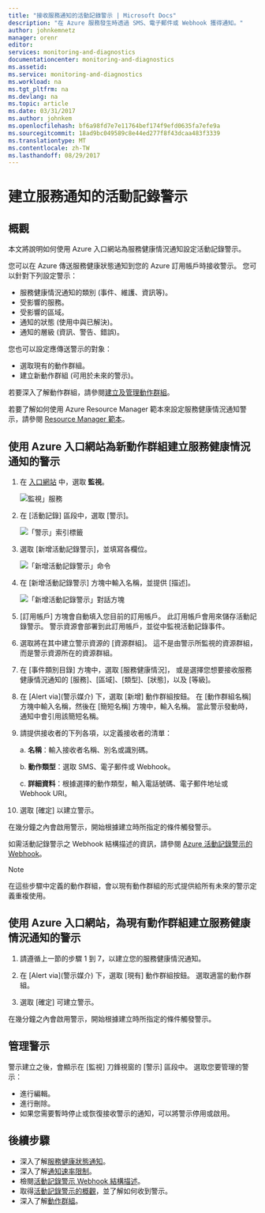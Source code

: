 ```yaml
---
title: "接收服務通知的活動記錄警示 | Microsoft Docs"
description: "在 Azure 服務發生時透過 SMS、電子郵件或 Webhook 獲得通知。"
author: johnkemnetz
manager: orenr
editor: 
services: monitoring-and-diagnostics
documentationcenter: monitoring-and-diagnostics
ms.assetid: 
ms.service: monitoring-and-diagnostics
ms.workload: na
ms.tgt_pltfrm: na
ms.devlang: na
ms.topic: article
ms.date: 03/31/2017
ms.author: johnkem
ms.openlocfilehash: bf6a98fd7e7e11764bef174f9efd0635fa7efe9a
ms.sourcegitcommit: 18ad9bc049589c8e44ed277f8f43dcaa483f3339
ms.translationtype: MT
ms.contentlocale: zh-TW
ms.lasthandoff: 08/29/2017
---
```

# <a name="create-activity-log-alerts-on-service-notifications"></a>建立服務通知的活動記錄警示
## <a name="overview"></a>概觀
本文將說明如何使用 Azure 入口網站為服務健康情況通知設定活動記錄警示。  

您可以在 Azure 傳送服務健康狀態通知到您的 Azure 訂用帳戶時接收警示。 您可以針對下列設定警示：

- 服務健康情況通知的類別 (事件、維護、資訊等)。
- 受影響的服務。
- 受影響的區域。
- 通知的狀態 (使用中與已解決)。
- 通知的層級 (資訊、警告、錯誤)。

您也可以設定應傳送警示的對象：

- 選取現有的動作群組。
- 建立新動作群組 (可用於未來的警示)。

若要深入了解動作群組，請參閱[建立及管理動作群組](monitoring-action-groups.md)。

若要了解如何使用 Azure Resource Manager 範本來設定服務健康情況通知警示，請參閱 [Resource Manager 範本](monitoring-create-activity-log-alerts-with-resource-manager-template.md)。

## <a name="create-an-alert-on-a-service-health-notification-for-a-new-action-group-by-using-the-azure-portal"></a>使用 Azure 入口網站為新動作群組建立服務健康情況通知的警示
1. 在 [入口網站](https://portal.azure.com) 中，選取 **監視**。

    ![監視」服務](./media/monitoring-activity-log-alerts-on-service-notifications/home-monitor.png)

2. 在 [活動記錄] 區段中，選取 [警示]。

    ![「警示」索引標籤](./media/monitoring-activity-log-alerts-on-service-notifications/alerts-blades.png)

3. 選取 [新增活動記錄警示]，並填寫各欄位。

    ![「新增活動記錄警示」命令](./media/monitoring-activity-log-alerts-on-service-notifications/add-activity-log-alert.png)

4. 在 [新增活動記錄警示] 方塊中輸入名稱，並提供 [描述]。

    ![「新增活動記錄警示」對話方塊](./media/monitoring-activity-log-alerts-on-service-notifications/activity-log-alert-service-notification-new-action-group.png)

5. [訂用帳戶] 方塊會自動填入您目前的訂用帳戶。 此訂用帳戶會用來儲存活動記錄警示。 警示資源會部署到此訂用帳戶，並從中監視活動記錄事件。

6. 選取將在其中建立警示資源的 [資源群組]。 這不是由警示所監視的資源群組， 而是警示資源所在的資源群組。

7. 在 [事件類別目錄] 方塊中，選取 [服務健康情況]， 或是選擇您想要接收服務健康情況通知的 [服務]、[區域]、[類型]、[狀態]，以及 [等級]。

8. 在 [Alert via]\(警示媒介\) 下，選取 [新增] 動作群組按鈕。 在 [動作群組名稱] 方塊中輸入名稱，然後在 [簡短名稱] 方塊中，輸入名稱。 當此警示發動時，通知中會引用該簡短名稱。

9. 請提供接收者的下列各項，以定義接收者的清單：

    a. **名稱**：輸入接收者名稱、別名或識別碼。

    b. **動作類型**：選取 SMS、電子郵件或 Webhook。

    c. **詳細資料**：根據選擇的動作類型，輸入電話號碼、電子郵件地址或 Webhook URI。

10. 選取 [確定] 以建立警示。

在幾分鐘之內會啟用警示，開始根據建立時所指定的條件觸發警示。

如需活動記錄警示之 Webhook 結構描述的資訊，請參閱 [Azure 活動記錄警示的 Webhook](monitoring-activity-log-alerts-webhook.md)。

>[!NOTE]
>在這些步驟中定義的動作群組，會以現有動作群組的形式提供給所有未來的警示定義重複使用。
>
>

## <a name="create-an-alert-on-a-service-health-notification-for-an-existing-action-group-by-using-the-azure-portal"></a>使用 Azure 入口網站，為現有動作群組建立服務健康情況通知的警示

1. 請遵循上一節的步驟 1 到 7，以建立您的服務健康情況通知。 

2. 在 [Alert via]\(警示媒介\) 下，選取 [現有] 動作群組按鈕。 選取適當的動作群組。

3. 選取 [確定] 可建立警示。

在幾分鐘之內會啟用警示，開始根據建立時所指定的條件觸發警示。

## <a name="manage-your-alerts"></a>管理警示

警示建立之後，會顯示在 [監視] 刀鋒視窗的 [警示] 區段中。 選取您要管理的警示：

* 進行編輯。
* 進行刪除。
* 如果您需要暫時停止或恢復接收警示的通知，可以將警示停用或啟用。

## <a name="next-steps"></a>後續步驟
- 深入了解[服務健康狀態通知](monitoring-service-notifications.md)。
- 深入了解[通知速率限制](monitoring-alerts-rate-limiting.md)。
- 檢閱[活動記錄警示 Webhook 結構描述](monitoring-activity-log-alerts-webhook.md)。
- 取得[活動記錄警示的概觀](monitoring-overview-alerts.md)，並了解如何收到警示。 
- 深入了解[動作群組](monitoring-action-groups.md)。
